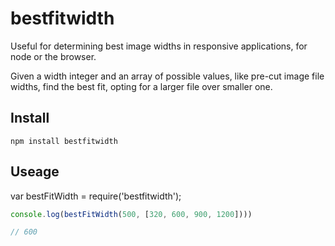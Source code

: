 # bestfitwidth

Useful for determining best image widths in responsive applications, for node or the browser.

Given a width integer and an array of possible values, like pre-cut image file widths, find the best fit, opting for a larger file over smaller one. 

## Install

```shell
npm install bestfitwidth
```

## Useage
var bestFitWidth = require('bestfitwidth');

```javascript
console.log(bestFitWidth(500, [320, 600, 900, 1200])))

// 600

```

